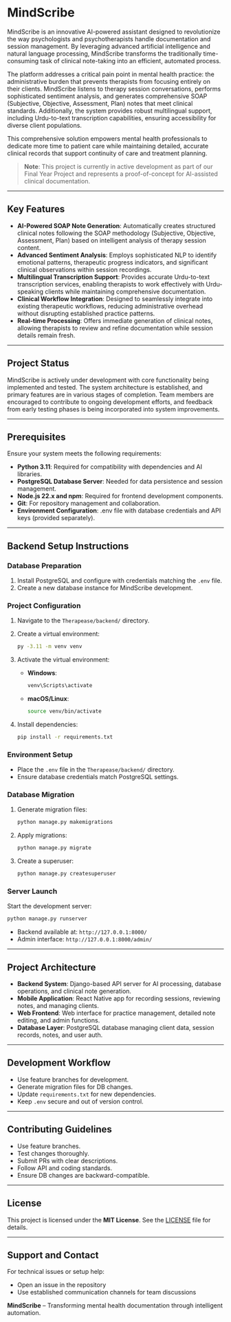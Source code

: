 # MindScribe

MindScribe is an innovative AI-powered assistant designed to revolutionize the way psychologists and psychotherapists handle documentation and session management. By leveraging advanced artificial intelligence and natural language processing, MindScribe transforms the traditionally time-consuming task of clinical note-taking into an efficient, automated process.

The platform addresses a critical pain point in mental health practice: the administrative burden that prevents therapists from focusing entirely on their clients. MindScribe listens to therapy session conversations, performs sophisticated sentiment analysis, and generates comprehensive SOAP (Subjective, Objective, Assessment, Plan) notes that meet clinical standards. Additionally, the system provides robust multilingual support, including Urdu-to-text transcription capabilities, ensuring accessibility for diverse client populations.

This comprehensive solution empowers mental health professionals to dedicate more time to patient care while maintaining detailed, accurate clinical records that support continuity of care and treatment planning.

> **Note**: This project is currently in active development as part of our Final Year Project and represents a proof-of-concept for AI-assisted clinical documentation.

---

## Key Features

* **AI-Powered SOAP Note Generation**: Automatically creates structured clinical notes following the SOAP methodology (Subjective, Objective, Assessment, Plan) based on intelligent analysis of therapy session content.
* **Advanced Sentiment Analysis**: Employs sophisticated NLP to identify emotional patterns, therapeutic progress indicators, and significant clinical observations within session recordings.
* **Multilingual Transcription Support**: Provides accurate Urdu-to-text transcription services, enabling therapists to work effectively with Urdu-speaking clients while maintaining comprehensive documentation.
* **Clinical Workflow Integration**: Designed to seamlessly integrate into existing therapeutic workflows, reducing administrative overhead without disrupting established practice patterns.
* **Real-time Processing**: Offers immediate generation of clinical notes, allowing therapists to review and refine documentation while session details remain fresh.

---

## Project Status

MindScribe is actively under development with core functionality being implemented and tested. The system architecture is established, and primary features are in various stages of completion. Team members are encouraged to contribute to ongoing development efforts, and feedback from early testing phases is being incorporated into system improvements.

---

## Prerequisites

Ensure your system meets the following requirements:

* **Python 3.11**: Required for compatibility with dependencies and AI libraries.
* **PostgreSQL Database Server**: Needed for data persistence and session management.
* **Node.js 22.x and npm**: Required for frontend development components.
* **Git**: For repository management and collaboration.
* **Environment Configuration**: .env file with database credentials and API keys (provided separately).

---

## Backend Setup Instructions

### Database Preparation

1. Install PostgreSQL and configure with credentials matching the `.env` file.
2. Create a new database instance for MindScribe development.

### Project Configuration

1. Navigate to the `Therapease/backend/` directory.
2. Create a virtual environment:

   ```bash
   py -3.11 -m venv venv
   ```
3. Activate the virtual environment:

   * **Windows**:

     ```bash
     venv\Scripts\activate
     ```
   * **macOS/Linux**:

     ```bash
     source venv/bin/activate
     ```
4. Install dependencies:

   ```bash
   pip install -r requirements.txt
   ```

### Environment Setup

* Place the `.env` file in the `Therapease/backend/` directory.
* Ensure database credentials match PostgreSQL settings.

### Database Migration

1. Generate migration files:

   ```bash
   python manage.py makemigrations
   ```
2. Apply migrations:

   ```bash
   python manage.py migrate
   ```
3. Create a superuser:

   ```bash
   python manage.py createsuperuser
   ```

### Server Launch

Start the development server:

```bash
python manage.py runserver
```

* Backend available at: `http://127.0.0.1:8000/`
* Admin interface: `http://127.0.0.1:8000/admin/`

---

## Project Architecture

* **Backend System**: Django-based API server for AI processing, database operations, and clinical note generation.
* **Mobile Application**: React Native app for recording sessions, reviewing notes, and managing clients.
* **Web Frontend**: Web interface for practice management, detailed note editing, and admin functions.
* **Database Layer**: PostgreSQL database managing client data, session records, notes, and user auth.

---

## Development Workflow

* Use feature branches for development.
* Generate migration files for DB changes.
* Update `requirements.txt` for new dependencies.
* Keep `.env` secure and out of version control.

---

## Contributing Guidelines

* Use feature branches.
* Test changes thoroughly.
* Submit PRs with clear descriptions.
* Follow API and coding standards.
* Ensure DB changes are backward-compatible.

---

## License

This project is licensed under the **MIT License**. See the [LICENSE](LICENSE) file for details.

---

## Support and Contact

For technical issues or setup help:

* Open an issue in the repository
* Use established communication channels for team discussions

**MindScribe** – Transforming mental health documentation through intelligent automation.
